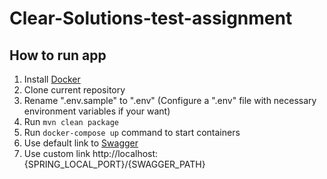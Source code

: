 # Clear-Solutions-test-assignment
##  How to run app

1) Install [Docker](https://www.docker.com/get-started/)
2) Clone current repository
3) Rename ".env.sample" to ".env" (Configure a ".env" file with necessary environment variables if your want)
5) Run ```mvn clean package```
6) Run ``` docker-compose up ``` command to start containers
7) Use default link to [Swagger](http://localhost:8081/api/v1/swagger) 
8) Use custom link http://localhost:{SPRING_LOCAL_PORT}/{SWAGGER_PATH}
